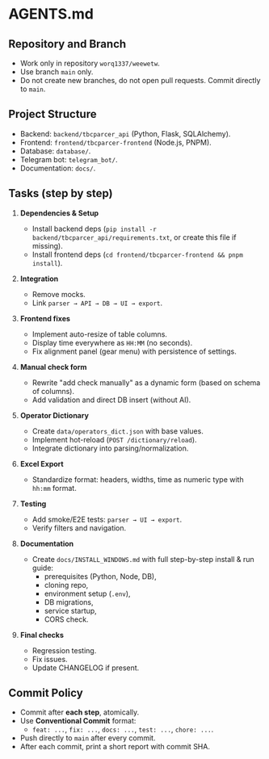 # AGENTS.md

## Repository and Branch
- Work only in repository `worq1337/weewetw`.
- Use branch `main` only.  
- Do not create new branches, do not open pull requests. Commit directly to `main`.

## Project Structure
- Backend: `backend/tbcparcer_api` (Python, Flask, SQLAlchemy).
- Frontend: `frontend/tbcparcer-frontend` (Node.js, PNPM).
- Database: `database/`.
- Telegram bot: `telegram_bot/`.
- Documentation: `docs/`.

## Tasks (step by step)
1. **Dependencies & Setup**  
   - Install backend deps (`pip install -r backend/tbcparcer_api/requirements.txt`, or create this file if missing).  
   - Install frontend deps (`cd frontend/tbcparcer-frontend && pnpm install`).  

2. **Integration**  
   - Remove mocks.  
   - Link `parser → API → DB → UI → export`.  

3. **Frontend fixes**  
   - Implement auto-resize of table columns.  
   - Display time everywhere as `HH:MM` (no seconds).  
   - Fix alignment panel (gear menu) with persistence of settings.  

4. **Manual check form**  
   - Rewrite "add check manually" as a dynamic form (based on schema of columns).  
   - Add validation and direct DB insert (without AI).  

5. **Operator Dictionary**  
   - Create `data/operators_dict.json` with base values.  
   - Implement hot-reload (`POST /dictionary/reload`).  
   - Integrate dictionary into parsing/normalization.  

6. **Excel Export**  
   - Standardize format: headers, widths, time as numeric type with `hh:mm` format.  

7. **Testing**  
   - Add smoke/E2E tests: `parser → UI → export`.  
   - Verify filters and navigation.  

8. **Documentation**  
   - Create `docs/INSTALL_WINDOWS.md` with full step-by-step install & run guide:  
     - prerequisites (Python, Node, DB),  
     - cloning repo,  
     - environment setup (`.env`),  
     - DB migrations,  
     - service startup,  
     - CORS check.  

9. **Final checks**  
   - Regression testing.  
   - Fix issues.  
   - Update CHANGELOG if present.

## Commit Policy
- Commit after **each step**, atomically.  
- Use **Conventional Commit** format:  
  - `feat: ...`, `fix: ...`, `docs: ...`, `test: ...`, `chore: ...`.  
- Push directly to `main` after every commit.  
- After each commit, print a short report with commit SHA.
